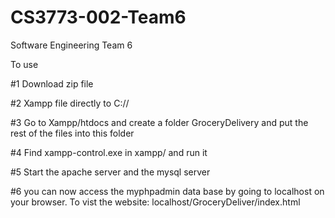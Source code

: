 # CS3773-002-Team6
Software Engineering Team 6 

To use

#1 Download zip file

#2 Xampp file directly to C://

#3 Go to Xampp/htdocs and create a folder GroceryDelivery and put the rest of the files into this folder

#4 Find xampp-control.exe in xampp/ and run it

#5 Start the apache server and the mysql server

#6 you can now access the myphpadmin data base by going to localhost on your browser. To vist the website: localhost/GroceryDeliver/index.html

